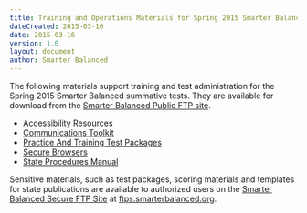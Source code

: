 ```yaml
---
title: Training and Operations Materials for Spring 2015 Smarter Balanced Tests
dateCreated: 2015-03-16
date: 2015-03-16
version: 1.0
layout: document
author: Smarter Balanced
---
```


The following materials support training and test administration for the Spring 2015 Smarter Balanced summative tests. They are available for download from the [Smarter Balanced Public FTP site](ftp://ftps.smarterbalanced.org/~sbacpublic/Public).

* [Accessibility Resources](ftp://ftps.smarterbalanced.org/~sbacpublic/Public/AccessibilityResources/)
* [Communications Toolkit](ftp://ftps.smarterbalanced.org/~sbacpublic/Public/CommunicationsToolkit/)
* [Practice And Training Test Packages](ftp://ftps.smarterbalanced.org/~sbacpublic/Public/PracticeAndTrainingTests/)
* [Secure Browsers](ftp://ftps.smarterbalanced.org/~sbacpublic/Public/SecureBrowsers/)
* [State Procedures Manual](ftp://ftps.smarterbalanced.org/~sbacpublic/Public/State%20Procedures%20Manual%20-%20v1.pdf)

Sensitive materials, such as test packages, scoring materials and templates for state publications are available to authorized users on the [Smarter Balanced Secure FTP Site](http://ftps.smarterbalanced.org) at [ftps.smarterbalanced.org](http://ftps.smarterbalanced.org).

